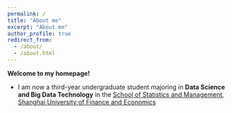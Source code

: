 ```yaml
---
permalink: /
title: "About me"
excerpt: "About me"
author_profile: true
redirect_from: 
  - /about/
  - /about.html
---
```


**Welcome to my homepage!**

- I am now a third-year undergraduate student majoring in **Data Science and Big Data Technology** in the [School of Statistics and Management](https://ssm.sufe.edu.cn/), [Shanghai University of Finance and Economics](https://www.sufe.edu.cn/)
